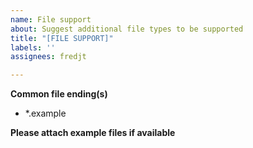 ```yaml
---
name: File support
about: Suggest additional file types to be supported
title: "[FILE SUPPORT]"
labels: ''
assignees: fredjt

---
```


**Common file ending(s)**
<ul>
<li>*.example</li>
</ul>

**Please attach example files if available**
